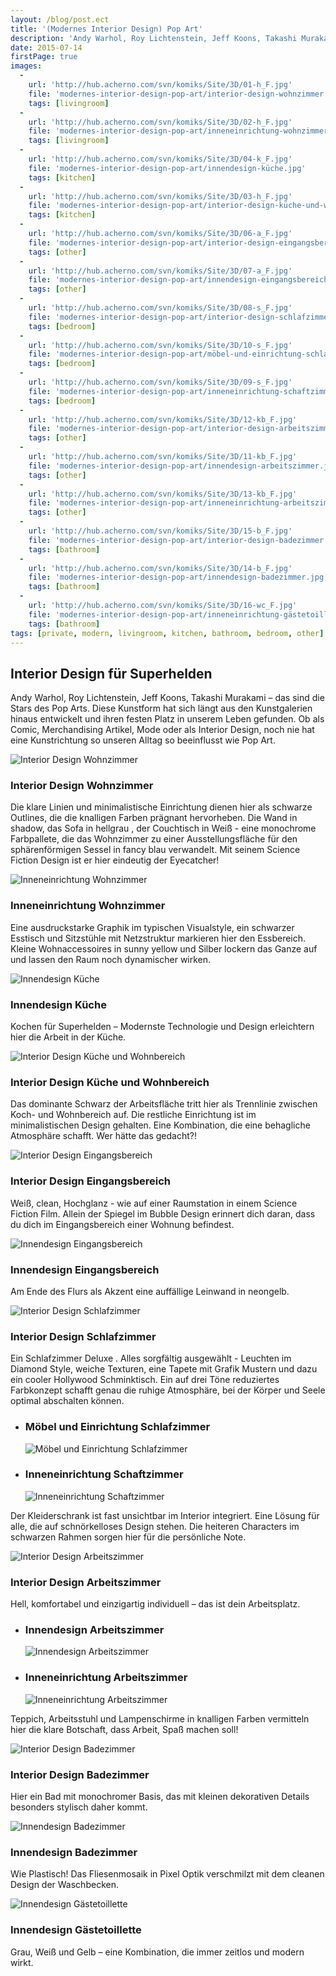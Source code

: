 ```yaml
---
layout: /blog/post.ect
title: '(Modernes Interior Design) Pop Art'
description: 'Andy Warhol, Roy Lichtenstein, Jeff Koons, Takashi Murakami – das sind die Stars des Pop Arts.  Diese Kunstform hat sich längt aus den Kunstgalerien hinaus entwickelt und  ihren festen Platz in unserem Leben gefunden. Ob als Comic, Merchandising Artikel, Mode oder als Interior Design, noch nie hat eine Kunstrichtung so unseren Alltag so beeinflusst wie Pop Art.'
date: 2015-07-14
firstPage: true
images:
  -
    url: 'http://hub.acherno.com/svn/komiks/Site/3D/01-h_F.jpg'
    file: 'modernes-interior-design-pop-art/interior-design-wohnzimmer.jpg'
    tags: [livingroom]
  -
    url: 'http://hub.acherno.com/svn/komiks/Site/3D/02-h_F.jpg'
    file: 'modernes-interior-design-pop-art/inneneinrichtung-wohnzimmer.jpg'
    tags: [livingroom]
  -
    url: 'http://hub.acherno.com/svn/komiks/Site/3D/04-k_F.jpg'
    file: 'modernes-interior-design-pop-art/innendesign-küche.jpg'
    tags: [kitchen]
  -
    url: 'http://hub.acherno.com/svn/komiks/Site/3D/03-h_F.jpg'
    file: 'modernes-interior-design-pop-art/interior-design-küche-und-wohnbereich.jpg'
    tags: [kitchen]
  -
    url: 'http://hub.acherno.com/svn/komiks/Site/3D/06-a_F.jpg'
    file: 'modernes-interior-design-pop-art/interior-design-eingangsbereich.jpg'
    tags: [other]
  -
    url: 'http://hub.acherno.com/svn/komiks/Site/3D/07-a_F.jpg'
    file: 'modernes-interior-design-pop-art/innendesign-eingangsbereich.jpg'
    tags: [other]
  -
    url: 'http://hub.acherno.com/svn/komiks/Site/3D/08-s_F.jpg'
    file: 'modernes-interior-design-pop-art/interior-design-schlafzimmer.jpg'
    tags: [bedroom]
  -
    url: 'http://hub.acherno.com/svn/komiks/Site/3D/10-s_F.jpg'
    file: 'modernes-interior-design-pop-art/möbel-und-einrichtung-schlafzimmer.jpg'
    tags: [bedroom]
  -
    url: 'http://hub.acherno.com/svn/komiks/Site/3D/09-s_F.jpg'
    file: 'modernes-interior-design-pop-art/inneneinrichtung-schaftzimmer.jpg'
    tags: [bedroom]
  -
    url: 'http://hub.acherno.com/svn/komiks/Site/3D/12-kb_F.jpg'
    file: 'modernes-interior-design-pop-art/interior-design-arbeitszimmer.jpg'
    tags: [other]
  -
    url: 'http://hub.acherno.com/svn/komiks/Site/3D/11-kb_F.jpg'
    file: 'modernes-interior-design-pop-art/innendesign-arbeitszimmer.jpg'
    tags: [other]
  -
    url: 'http://hub.acherno.com/svn/komiks/Site/3D/13-kb_F.jpg'
    file: 'modernes-interior-design-pop-art/inneneinrichtung-arbeitszimmer.jpg'
    tags: [other]
  -
    url: 'http://hub.acherno.com/svn/komiks/Site/3D/15-b_F.jpg'
    file: 'modernes-interior-design-pop-art/interior-design-badezimmer.jpg'
    tags: [bathroom]
  -
    url: 'http://hub.acherno.com/svn/komiks/Site/3D/14-b_F.jpg'
    file: 'modernes-interior-design-pop-art/innendesign-badezimmer.jpg'
    tags: [bathroom]
  -
    url: 'http://hub.acherno.com/svn/komiks/Site/3D/16-wc_F.jpg'
    file: 'modernes-interior-design-pop-art/inneneinrichtung-gästetoillette.jpg'
    tags: [bathroom]
tags: [private, modern, livingroom, kitchen, bathroom, bedroom, other]
---
```

## **Interior Design** für Superhelden
Andy Warhol, Roy Lichtenstein, Jeff Koons, Takashi Murakami – das sind die Stars des Pop Arts.  Diese Kunstform hat sich längt aus den Kunstgalerien hinaus entwickelt und  ihren festen Platz in unserem Leben gefunden. Ob als Comic, Merchandising Artikel, Mode oder als Interior Design, noch nie hat eine Kunstrichtung so unseren Alltag so beeinflusst wie Pop Art.  

![Interior Design Wohnzimmer](modernes-interior-design-pop-art/interior-design-wohnzimmer.jpg)
### Interior Design **Wohnzimmer**

Die klare Linien und minimalistische Einrichtung dienen hier als schwarze Outlines, die die knalligen Farben prägnant hervorheben. Die Wand in shadow, das Sofa in hellgrau , der Couchtisch in Weiß - eine monochrome Farbpallete, die das Wohnzimmer zu einer Ausstellungsfläche für den sphärenförmigen Sessel in fancy blau verwandelt. Mit seinem Science Fiction Design ist er hier eindeutig der Eyecatcher!

![Inneneinrichtung Wohnzimmer](modernes-interior-design-pop-art/inneneinrichtung-wohnzimmer.jpg)
### Inneneinrichtung **Wohnzimmer**

Eine ausdruckstarke Graphik im typischen Visualstyle, ein schwarzer Esstisch und Sitzstühle mit Netzstruktur markieren hier den Essbereich. Kleine Wohnaccessoires in sunny yellow und Silber lockern das Ganze auf und lassen den Raum noch dynamischer wirken.

![Innendesign Küche](modernes-interior-design-pop-art/innendesign-küche.jpg)
### Innendesign **Küche**

Kochen für Superhelden – Modernste Technologie und Design erleichtern hier die Arbeit in der Küche.

![Interior Design Küche und Wohnbereich](modernes-interior-design-pop-art/interior-design-küche-und-wohnbereich.jpg)
### Interior Design **Küche und Wohnbereich**

Das dominante Schwarz der Arbeitsfläche tritt hier als Trennlinie zwischen Koch- und Wohnbereich auf. Die restliche Einrichtung ist im  minimalistischen Design gehalten. Eine Kombination, die eine behagliche Atmosphäre schafft. Wer hätte das gedacht?! 

![Interior Design Eingangsbereich](modernes-interior-design-pop-art/interior-design-eingangsbereich.jpg)
### Interior Design **Eingangsbereich**

Weiß, clean, Hochglanz - wie auf einer Raumstation in einem Science Fiction Film. Allein der Spiegel im Bubble Design erinnert dich daran, dass du dich im Eingangsbereich einer Wohnung befindest.

![Innendesign Eingangsbereich](modernes-interior-design-pop-art/innendesign-eingangsbereich.jpg)
### Innendesign **Eingangsbereich**

Am Ende des Flurs als Akzent eine auffällige Leinwand in neongelb.

![Interior Design Schlafzimmer](modernes-interior-design-pop-art/interior-design-schlafzimmer.jpg)
### Interior Design **Schlafzimmer**

Ein Schlafzimmer Deluxe . Alles  sorgfältig  ausgewählt - Leuchten im Diamond Style, weiche Texturen, eine Tapete mit Grafik Mustern und dazu ein cooler Hollywood Schminktisch.  Ein auf drei Töne reduziertes Farbkonzept schafft genau die ruhige Atmosphäre, bei der Körper und Seele optimal abschalten können.

-   ### Möbel und Einrichtung **Schlafzimmer**
    ![Möbel und Einrichtung Schlafzimmer](modernes-interior-design-pop-art/möbel-und-einrichtung-schlafzimmer.jpg)
-   ### Inneneinrichtung **Schaftzimmer**
    ![Inneneinrichtung Schaftzimmer](modernes-interior-design-pop-art/inneneinrichtung-schaftzimmer.jpg)

Der Kleiderschrank ist fast unsichtbar im Interior integriert. Eine Lösung für alle, die auf schnörkelloses Design stehen.  Die heiteren Characters im schwarzen Rahmen sorgen hier für die persönliche Note.

![Interior Design Arbeitszimmer](modernes-interior-design-pop-art/interior-design-arbeitszimmer.jpg)
### Interior Design **Arbeitszimmer**

Hell, komfortabel und einzigartig individuell – das ist dein Arbeitsplatz. 

-   ### Innendesign **Arbeitszimmer**
    ![Innendesign Arbeitszimmer](modernes-interior-design-pop-art/innendesign-arbeitszimmer.jpg)
-   ### Inneneinrichtung **Arbeitszimmer**
    ![Inneneinrichtung Arbeitszimmer](modernes-interior-design-pop-art/inneneinrichtung-arbeitszimmer.jpg)

Teppich, Arbeitsstuhl und Lampenschirme in knalligen Farben vermitteln hier die klare Botschaft, dass Arbeit, Spaß machen soll!

![Interior Design Badezimmer](modernes-interior-design-pop-art/interior-design-badezimmer.jpg)
### Interior Design **Badezimmer**

Hier ein Bad mit monochromer Basis, das mit kleinen dekorativen Details  besonders stylisch daher kommt.

![Innendesign Badezimmer](modernes-interior-design-pop-art/innendesign-badezimmer.jpg)
### Innendesign **Badezimmer**

Wie Plastisch! Das Fliesenmosaik in Pixel Optik verschmilzt mit dem cleanen Design der Waschbecken. 

![Innendesign Gästetoillette](modernes-interior-design-pop-art/inneneinrichtung-gästetoillette.jpg)
### Innendesign **Gästetoillette**

Grau, Weiß und Gelb – eine Kombination, die immer zeitlos und modern wirkt.